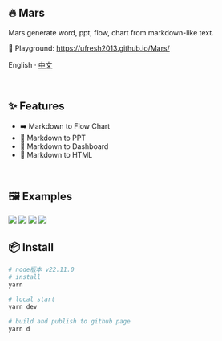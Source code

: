 ## 🔥 Mars

Mars generate word, ppt, flow, chart from markdown-like text.

🔨 Playground: https://ufresh2013.github.io/Mars/

English · [中文](./README.md)

<br/>

## ✨ Features

- ➡️ Markdown to Flow Chart
- 👀 Markdown to PPT
- 💯 Markdown to Dashboard
- 📝 Markdown to HTML

<br/>

## 🖼 Examples

<img src="https://ufresh2013.github.io/2025/04/01/Mars/5.png">
<img src="https://ufresh2013.github.io/2025/04/01/Mars/2.jpg">
<img src="https://ufresh2013.github.io/2025/04/01/Mars/3.png">
<img src="https://ufresh2013.github.io/2025/04/01/Mars/4.png">

<br/>

## 📦 Install

```bash
# node版本 v22.11.0
# install
yarn

# local start
yarn dev

# build and publish to github page
yarn d
```
